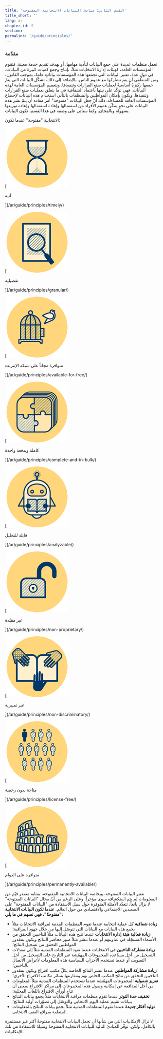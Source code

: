 ```yaml
---
title: 'القسم الثاني: مبادئ البيانات الانتخابية المفتوحة'
title_short: ''
lang: ar
chapter_id: 9
section:
permalink: '/guide/principles/'
---
```


### مقدّمة

تعمل منظمات عديدة على جمع البيانات لتأدية مهامها، أو بهدف تقديم خدمة معينة. فتقوم المؤسسات العامة، كهيئات إدارة الانتخابات مثلاً، بإنتاج وجمع كميات كبيرة من البيانات. في دولٍ عدة، تعتبر البيانات التي تجمعها هذه المؤسسات بياناتٍ عامةً، بموجب القانون، ومن المنطقي أن يتم تشاركها مع عموم الناس. بالإضافة إلى ذلك، تشكّل البيانات التي يتمّ جمعها ركيزةً أساسيةً لعمليات صنع القرارات وتنفيذها. وبتعميم المؤسسات العامة لهذه البيانات، فهي تؤكّد على نيتها باعتماد الشفافية في ما يتعلق بعمليات صنع القرارات وتنفيذها. ويكون بإمكان المواطنين والمنظمات بالتالي استخدام هذه البيانات لإخضاع المؤسسات العامة للمساءلة. ذلك أنّ جعل البيانات "مفتوحة" أمر مفاده أن يتمّ نشر هذه البيانات على نحوٍ يمكّن عموم الأفراد من استعمالها وإعادة استعمالها وإعادة توزيعها بسهولة وبالمجان. وكما سنأتي على وصفه في هذا القسم، تكون البيانات.

الانتخابية "مفتوحة" عندما تكون:

[![آنية](/assets/images/inventory/principles/timely.png)

آنية

](/ar/guide/principles/timely/)

[![تفصيلية](/assets/images/inventory/principles/granular.png)

تفصيلية

](/ar/guide/principles/granular/)

[![متوافرة مجاناً على شبكة الإنترنت](/assets/images/inventory/principles/available-for-free.png)

متوافرة مجاناً على شبكة الإنترنت

](/ar/guide/principles/available-for-free/)

[![كاملة وبدفعة واحدة](/assets/images/inventory/principles/complete-and-in-bulk.png)

كاملة وبدفعة واحدة

](/ar/guide/principles/complete-and-in-bulk/)

[![قابلة للتحليل](/assets/images/inventory/principles/analyzable.png)

قابلة للتحليل

](/ar/guide/principles/analyzable/)

[![Non-proprietary](/assets/images/inventory/principles/non-proprietary.png)

غير مقيّدة

](/ar/guide/principles/non-proprietary/)

[![غير تمييزية](/assets/images/inventory/principles/non-discriminatory.png)

غير تمييزية

](/ar/guide/principles/non-discriminatory/)

[![متاحة بدون رخصة](/assets/images/inventory/principles/license-free.png)

متاحة بدون رخصة

](/ar/guide/principles/license-free/)

[![متوافرة على الدوام](/assets/images/inventory/principles/permanently-available.png)

متوافرة على الدوام

](/ar/guide/principles/permanently-available/)

تعتبر البيانات المفتوحة، وبخاصة البيانات الانتخابية المفتوحة، بمثابة مصدر قيّم من المعلومات لم يتم استكشافه سوى مؤخراً. وعلى الرغم من أنّ مجال "البيانات المفتوحة" لا يزال يانعاً، تتعدّد الأمثلة المتوفرة حول سبل الاستفادة من "البيانات المفتوحة" على الصعيدين الاجتماعي والاقتصادي من حول العالم. **عندما تكون البيانات الانتخابية "مفتوحةً"، فهي تسهم في ما يلي:**

- **زيادة شفافية** كل عملية انتخابية عندما تقوم المنظمات المدنية لمراقبة الانتخابات مثلاً بجمع هذه البيانات مع البيانات التي تتوصّل إليها من خلال جهود المراقبة؛
- **زيادة فعالية هيئة إدارة الانتخابات** عندما تتيح هذه البيانات مثلاً للناخبين التحقق من الأسماء المسجّلة في عناوينهم أو عندما تنشر مثلاً صور محاضر النتائج ويكون بمقدور المواطنين التحقق من تسجيل النتائج؛
- **زيادة مشاركة الناخبين** في الانتخابات عندما تعود المنظمات المدنية مثلاً إلى معدلات التسجيل من أجل مساعدة المجموعات المهمّشة عبر التاريخ على التسجيل من أجل التصويت أو عندما تستخدم الأحزاب السياسية هذه المعلومات لأغراض الاتصال بالناخبين؛
- **زيادة مشاركة المواطنين** عندما تنشر النتائج الخاصة بكلّ مكتب اقتراع ويكون بمقدور الناخبين التحقق من نتائج المكتب الخاص بهم ومقارنتها بسائر مكاتب الاقتراع الأخرى؛
- **تعزيز شمولية** المجموعات المهمّشة عندما تستخدم المنظمات المدنية مثلاً المعلومات من أجل المدافعة عن إمكانية وصول هذه المجموعات إلى مراكز الاقتراع بمعنى أن تتاح أوراق الاقتراع باللغات المحلية؛
- **تخفيف حدة التوتر** عندما تقوم منظمات مراقبة الانتخابات مثلاً بجمع بيانات النتائج ببيانات تقييم عملية اليوم الانتخابي والتوصّل إلى تصوّرات أولية للنتائج؛
- **توليد أفكار جديدة** عندما تقوم المنظمات المدنية مثلاً بجمع بيانات النتائج بالمعلومات المتعلقة بمواقع العنف الانتخابي.

لا تزال الإمكانيات التي من شأنها أن تجعل البيانات الانتخابية مفتوحةً أكثر غير مستثمرة بالكامل. ولكن، توفّر المبادئ التالية للبيانات الانتخابية المفتوحةً وسيلةً للاستفادة من تلك الإمكانيات.
